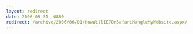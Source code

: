```yaml
---
layout: redirect
date: 2006-05-31 -0800
redirect: /archive/2006/06/01/HowWillIE7OrSafariMangleMyWebsite.aspx/
---
```

